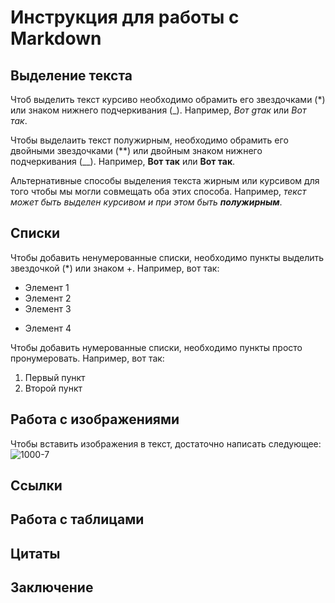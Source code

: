 # Инструкция для работы с Markdown

## Выделение текста

Чтоб выделить текст курсиво необходимо обрамить его звездочками (*) или знаком нижнего подчеркивания (_). Например, *Вот gтак* или _Вот так_.

Чтобы выделаить текст полужирным, необходимо обрамить его двойными звездочками (**) или двойным знаком нижнего подчеркивания (__).
Например, **Вот так** или __Вот так__.

Альтернативные способы выделения текста жирным или курсивом для того чтобы мы могли совмещать оба этих способа.
Например, _текст может быть выделен курсивом и при этом быть **полужирным**_.

## Списки

Чтобы добавить ненумерованные списки, необходимо пункты выделить звездочкой (*) или знаком +. Например, вот так:
* Элемент 1
* Элемент 2
* Элемент 3
+ Элемент 4

Чтобы добавить нумерованные списки, необходимо пункты просто пронумеровать.
Например, вот так:
1. Первый пункт
2. Второй пункт

## Работа с изображениями

Чтобы вставить изображения в текст, достаточно написать следующее: 
![1000-7](demon.jpg)

## Ссылки

## Работа с таблицами 

## Цитаты

## Заключение